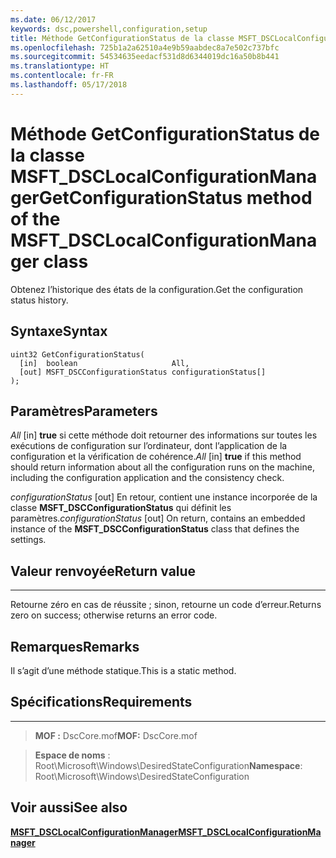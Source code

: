 ```yaml
---
ms.date: 06/12/2017
keywords: dsc,powershell,configuration,setup
title: Méthode GetConfigurationStatus de la classe MSFT_DSCLocalConfigurationManager
ms.openlocfilehash: 725b1a2a62510a4e9b59aabdec8a7e502c737bfc
ms.sourcegitcommit: 54534635eedacf531d8d6344019dc16a50b8b441
ms.translationtype: HT
ms.contentlocale: fr-FR
ms.lasthandoff: 05/17/2018
---
```

# <a name="getconfigurationstatus-method-of-the-msftdsclocalconfigurationmanager-class"></a><span data-ttu-id="73a67-103">Méthode GetConfigurationStatus de la classe MSFT_DSCLocalConfigurationManager</span><span class="sxs-lookup"><span data-stu-id="73a67-103">GetConfigurationStatus method of the MSFT_DSCLocalConfigurationManager class</span></span>

<span data-ttu-id="73a67-104">Obtenez l’historique des états de la configuration.</span><span class="sxs-lookup"><span data-stu-id="73a67-104">Get the configuration status history.</span></span>

<a name="syntax"></a><span data-ttu-id="73a67-105">Syntaxe</span><span class="sxs-lookup"><span data-stu-id="73a67-105">Syntax</span></span>
------

```mof
uint32 GetConfigurationStatus(
  [in]  boolean                     All,
  [out] MSFT_DSCConfigurationStatus configurationStatus[]
);
```

<a name="parameters"></a><span data-ttu-id="73a67-106">Paramètres</span><span class="sxs-lookup"><span data-stu-id="73a67-106">Parameters</span></span>
----------

<span data-ttu-id="73a67-107">*All* \[in\] **true** si cette méthode doit retourner des informations sur toutes les exécutions de configuration sur l’ordinateur, dont l’application de la configuration et la vérification de cohérence.</span><span class="sxs-lookup"><span data-stu-id="73a67-107">*All* \[in\] **true** if this method should return information about all the configuration runs on the machine, including the configuration application and the consistency check.</span></span>

<span data-ttu-id="73a67-108">*configurationStatus* \[out\] En retour, contient une instance incorporée de la classe **MSFT_DSCConfigurationStatus** qui définit les paramètres.</span><span class="sxs-lookup"><span data-stu-id="73a67-108">*configurationStatus* \[out\] On return, contains an embedded instance of the **MSFT_DSCConfigurationStatus** class that defines the settings.</span></span>

## <a name="return-value"></a><span data-ttu-id="73a67-109">Valeur renvoyée</span><span class="sxs-lookup"><span data-stu-id="73a67-109">Return value</span></span>
------------

<span data-ttu-id="73a67-110">Retourne zéro en cas de réussite ; sinon, retourne un code d’erreur.</span><span class="sxs-lookup"><span data-stu-id="73a67-110">Returns zero on success; otherwise returns an error code.</span></span>

## <a name="remarks"></a><span data-ttu-id="73a67-111">Remarques</span><span class="sxs-lookup"><span data-stu-id="73a67-111">Remarks</span></span>

<span data-ttu-id="73a67-112">Il s’agit d’une méthode statique.</span><span class="sxs-lookup"><span data-stu-id="73a67-112">This is a static method.</span></span>

## <a name="requirements"></a><span data-ttu-id="73a67-113">Spécifications</span><span class="sxs-lookup"><span data-stu-id="73a67-113">Requirements</span></span>
------------
><span data-ttu-id="73a67-114">**MOF :** DscCore.mof</span><span class="sxs-lookup"><span data-stu-id="73a67-114">**MOF:** DscCore.mof</span></span>

><span data-ttu-id="73a67-115">**Espace de noms** : Root\Microsoft\Windows\DesiredStateConfiguration</span><span class="sxs-lookup"><span data-stu-id="73a67-115">**Namespace**: Root\Microsoft\Windows\DesiredStateConfiguration</span></span>


## <a name="see-also"></a><span data-ttu-id="73a67-116">Voir aussi</span><span class="sxs-lookup"><span data-stu-id="73a67-116">See also</span></span>


[<span data-ttu-id="73a67-117">**MSFT_DSCLocalConfigurationManager**</span><span class="sxs-lookup"><span data-stu-id="73a67-117">**MSFT_DSCLocalConfigurationManager**</span></span>](msft-dsclocalconfigurationmanager.md)